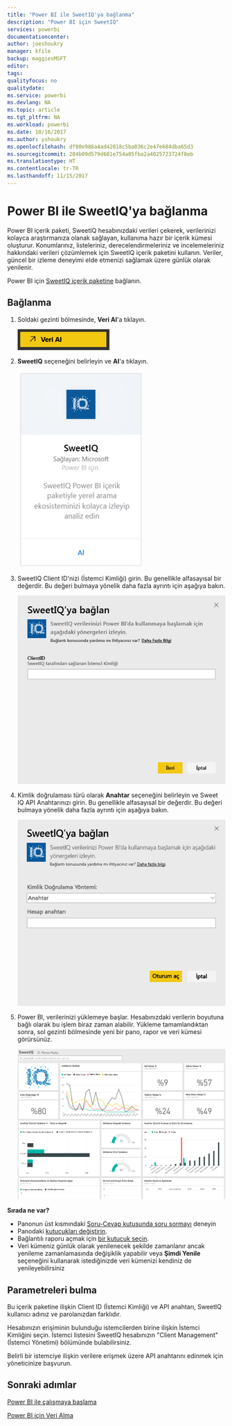 ```yaml
---
title: "Power BI ile SweetIQ'ya bağlanma"
description: "Power BI için SweetIQ"
services: powerbi
documentationcenter: 
author: joeshoukry
manager: kfile
backup: maggiesMSFT
editor: 
tags: 
qualityfocus: no
qualitydate: 
ms.service: powerbi
ms.devlang: NA
ms.topic: article
ms.tgt_pltfrm: NA
ms.workload: powerbi
ms.date: 10/16/2017
ms.author: yshoukry
ms.openlocfilehash: df80e986a4ad42018c5ba036c2e47e684dba65d3
ms.sourcegitcommit: 284b09d579d601e754a05fba2a4025723724f8eb
ms.translationtype: HT
ms.contentlocale: tr-TR
ms.lasthandoff: 11/15/2017
---
```

# <a name="connect-to-sweetiq-with-power-bi"></a>Power BI ile SweetIQ'ya bağlanma
Power BI içerik paketi, SweetIQ hesabınızdaki verileri çekerek, verilerinizi kolayca araştırmanıza olanak sağlayan, kullanıma hazır bir içerik kümesi oluşturur. Konumlarınız, listeleriniz, derecelendirmeleriniz ve incelemeleriniz hakkındaki verileri çözümlemek için SweetIQ içerik paketini kullanın. Veriler, güncel bir izleme deneyimi elde etmenizi sağlamak üzere günlük olarak yenilenir.

Power BI için [SweetIQ içerik paketine](https://app.powerbi.com/groups/me/getdata/services/sweetiq) bağlanın.

## <a name="how-to-connect"></a>Bağlanma
1. Soldaki gezinti bölmesinde, **Veri Al**'a tıklayın.
   
    ![](media/service-connect-to-sweetiq/getdata.png)
2. **SweetIQ** seçeneğini belirleyin ve **Al**'a tıklayın.
   
    ![](media/service-connect-to-sweetiq/sweetiq.png)
3. SweetIQ Client ID'nizi (İstemci Kimliği) girin. Bu genellikle alfasayısal bir değerdir. Bu değeri bulmaya yönelik daha fazla ayrıntı için aşağıya bakın.
   
    ![](media/service-connect-to-sweetiq/parameter.png)
4. Kimlik doğrulaması türü olarak **Anahtar** seçeneğini belirleyin ve Sweet IQ API Anahtarınızı girin. Bu genellikle alfasayısal bir değerdir. Bu değeri bulmaya yönelik daha fazla ayrıntı için aşağıya bakın.
   
    ![](media/service-connect-to-sweetiq/credentials.png)
5. Power BI, verilerinizi yüklemeye başlar. Hesabınızdaki verilerin boyutuna bağlı olarak bu işlem biraz zaman alabilir. Yükleme tamamlandıktan sonra, sol gezinti bölmesinde yeni bir pano, rapor ve veri kümesi görürsünüz.
   
    ![](media/service-connect-to-sweetiq/dashboard.png)

**Sırada ne var?**

* Panonun üst kısmındaki [Soru-Cevap kutusunda soru sormayı](service-q-and-a.md) deneyin
* Panodaki [kutucukları değiştirin](service-dashboard-edit-tile.md).
* Bağlantılı raporu açmak için [bir kutucuk seçin](service-dashboard-tiles.md).
* Veri kümeniz günlük olarak yenilenecek şekilde zamanlanır ancak yenileme zamanlamasında değişiklik yapabilir veya **Şimdi Yenile** seçeneğini kullanarak istediğinizde veri kümenizi kendiniz de yenileyebilirsiniz

## <a name="finding-parameters"></a>Parametreleri bulma
Bu içerik paketine ilişkin Client ID (İstemci Kimliği) ve API anahtarı, SweetIQ kullanıcı adınız ve parolanızdan farklıdır.

Hesabınızın erişiminin bulunduğu istemcilerden birine ilişkin İstemci Kimliğini seçin. İstemci listesini SweetIQ hesabınızın "Client Management" (İstemci Yönetimi) bölümünde bulabilirsiniz.

Belirli bir istemciye ilişkin verilere erişmek üzere API anahtarını edinmek için yöneticinize başvurun.

## <a name="next-steps"></a>Sonraki adımlar
[Power BI ile çalışmaya başlama](service-get-started.md)

[Power BI için Veri Alma](service-get-data.md)

